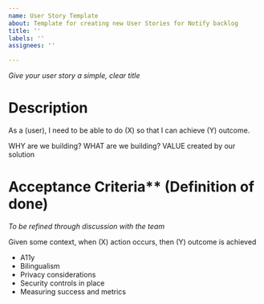 ```yaml
---
name: User Story Template
about: Template for creating new User Stories for Notify backlog
title: ''
labels: ''
assignees: ''

---
```


_Give your user story a simple, clear title_

# Description

As a (user), I need to be able to do (X) so that I can achieve (Y) outcome. 

WHY are we building?
WHAT are we building?
VALUE created by our solution

# Acceptance Criteria** (Definition of done) 

_To be refined through discussion with the team_

Given some context, when (X) action occurs, then (Y) outcome is achieved 

* A11y
* Bilingualism
* Privacy considerations
* Security controls in place
* Measuring success and metrics
